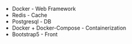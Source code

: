 - Docker - Web Framework
- Redis - Cache
- Postgresql - DB
- Docker + Docker-Compose - Containerization
- Bootstrap5 - Front
